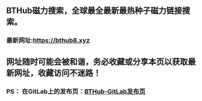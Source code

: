 ## **BTHub磁力搜索，全球最全最新最热种子磁力链接搜索。**
### 最新网址:<a href="https://bthub8.xyz" target="_blank">https://bthub8.xyz</a>
## 网址随时可能会被和谐，务必收藏或分享本页以获取最新网址，收藏访问不迷路！

### PS： 在GitLab上的发布页：[**BTHub-GitLab发布页**](https://gitlab.com/fwonggh/Bthub/-/blob/master/README.md)
     


